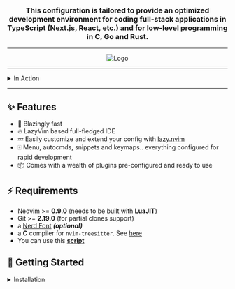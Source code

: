 <div align="center">
  <h3>This configuration is tailored to provide an optimized development environment for coding full-stack applications in TypeScript (Next.js, React, etc.) and for low-level programming in C, Go and Rust.
  </h3>    
</div>

  <hr>

<div align="center"><p>
  <img alt="Logo" src="https://github.com/Aleesssino/AleesssinoVim/assets/97041873/8badc080-c510-4104-bb12-3701a44a6655" />
</div>

  <hr>
<details><summary>In Action</summary>
  
<div align="center">
  <img alt="action" src="https://github.com/Aleesssino/AleesssinoVim/assets/97041873/312a8223-1deb-463a-a8d8-610039a8d04e" />
</div>

  <hr>

https://github.com/Aleesssino/AleesssinoVim/assets/97041873/095f9f0c-55f0-4dbd-8df1-f92c75431bdb
</details>

  <hr>




## ✨ Features

- 🚀 Blazingly fast
- 🔥 LazyVim based full-fledged IDE
- 💤 Easily customize and extend your config with [lazy.nvim](https://github.com/folke/lazy.nvim)
- 🀄 Menu, autocmds, snippets and keymaps.. everything configured for rapid development
- 📦 Comes with a wealth of plugins pre-configured and ready to use

## ⚡️ Requirements

- Neovim >= **0.9.0** (needs to be built with **LuaJIT**)
- Git >= **2.19.0** (for partial clones support)
- a [Nerd Font](https://www.nerdfonts.com/) **_(optional)_**
- a **C** compiler for `nvim-treesitter`. See [here](https://github.com/nvim-treesitter/nvim-treesitter#requirements)
- You can use this [**script**](https://github.com/Aleesssino/scripts/tree/9bd4c6ea623d15dc7611df21cd8f233d0ac8e6ad/Neovim-setup-for-Lazy)
  
## 🚀 Getting Started


<details><summary>Installation</summary>

- Make a backup of your current Neovim files:

  ```sh
  mv ~/.config/nvim ~/.config/nvim.bak
  mv ~/.local/share/nvim ~/.local/share/nvim.bak
  ```

- Clone this repository

  ```sh
  git clone git@github.com:Aleesssino/AleesssinoVim.git ~/.config/nvim
  ```

- Remove the `.git` folder, so you can add it to your own repo later

  ```sh
  rm -rf ~/.config/nvim/.git
  ```

- Start Neovim!

  ```sh
  nvim
  ```

- You can optionally add an alias to your .bashrc file to use nvim as the default editor when you type vi.

  open .bashrc file:
  ```sh
  vi ~/.bashrc
  ```
  Add the following line to the end of the file:
  ```sh
  alias vi="nvim"
  ```

  Applly the changes:
  ```sh
  source ~/.bashrc
  ```
- Start Neovim!
  ```sh
  vi
  ```

  
  Refer to the comments in the files on how to customize **AleesssinoVim** & **https://www.lazyvim.org/**.
  </hr>
  Make it yours!

</details>
